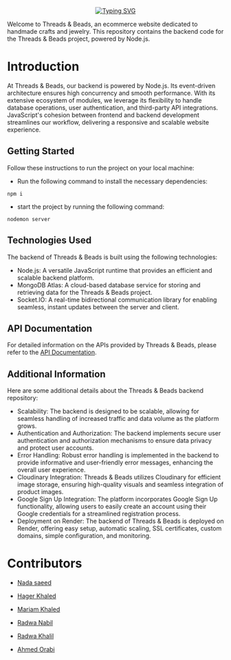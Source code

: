 <div align="center">
<a href="https://git.io/typing-svg"><img src="https://readme-typing-svg.demolab.com?font=Delicious+Handrawn'&size=41&pause=1000&color=A20A0A&vCenter=true&width=240&lines=Threads+%26+Beads." alt="Typing SVG" /></a>
</div>

  Welcome to Threads & Beads, an ecommerce website dedicated to handmade crafts and jewelry. This repository contains the backend code for the Threads & Beads project, powered by Node.js.

# Introduction

At Threads & Beads, our backend is powered by Node.js. Its event-driven architecture ensures high concurrency and smooth performance. With its extensive ecosystem of modules, we leverage its flexibility to handle database operations, user authentication, and third-party API integrations. JavaScript's cohesion between frontend and backend development streamlines our workflow, delivering a responsive and scalable website experience.

## Getting Started

Follow these instructions to run the project on your local machine:


- Run the following command to install the necessary dependencies:
```
npm i
```

- start the project by running the following command:
```
nodemon server
```

## Technologies Used

The backend of Threads & Beads is built using the following technologies:

- Node.js: A versatile JavaScript runtime that provides an efficient and scalable backend platform.
- MongoDB Atlas: A cloud-based database service for storing and retrieving data for the Threads & Beads project.
- Socket.IO: A real-time bidirectional communication library for enabling seamless, instant updates between the server and client.


## API Documentation

For detailed information on the APIs provided by Threads & Beads, please refer to the [API Documentation](https://documenter.getpostman.com/view/27201941/2s93m611uS).

## Additional Information
Here are some additional details about the Threads & Beads backend repository:

- Scalability: The backend is designed to be scalable, allowing for seamless handling of increased traffic and data volume as the platform grows.
- Authentication and Authorization: The backend implements secure user authentication and authorization mechanisms to ensure data privacy and protect user accounts.
- Error Handling: Robust error handling is implemented in the backend to provide informative and user-friendly error messages, enhancing the overall user experience.
- Cloudinary Integration: Threads & Beads utilizes Cloudinary for efficient image storage, ensuring high-quality visuals and seamless integration of product images.
- Google Sign Up Integration: The platform incorporates Google Sign Up functionality, allowing users to easily create an account using their Google credentials for a streamlined registration process.
- Deployment on Render: The backend of Threads & Beads is deployed on Render, offering easy setup, automatic scaling, SSL certificates, custom domains, simple configuration, and monitoring.


# Contributors

- [Nada saeed](https://github.com/Nada98Sakr)

- [Hager Khaled](https://github.com/hagerk720)

- [Mariam Khaled](https://github.com/Marim99)

- [Radwa Nabil](https://github.com/radwanabil)

- [Radwa Khalil](https://github.com/radwakhalil22)

- [Ahmed Orabi](https://github.com/orabi55555)

